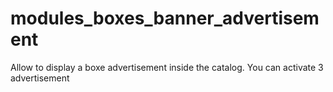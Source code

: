 # modules_boxes_banner_advertisement
Allow to display a boxe advertisement inside the catalog. You can activate 3 advertisement
